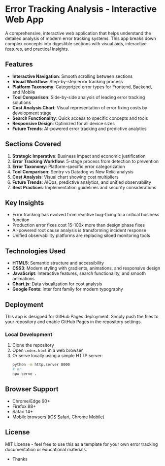 # Error Tracking Analysis - Interactive Web App

A comprehensive, interactive web application that helps understand the detailed analysis of modern error tracking systems. This app breaks down complex concepts into digestible sections with visual aids, interactive features, and practical insights.

## Features

- **Interactive Navigation**: Smooth scrolling between sections
- **Visual Workflow**: Step-by-step error tracking process
- **Platform Taxonomy**: Categorized error types for Frontend, Backend, and Mobile
- **Tool Comparison**: Side-by-side analysis of leading error tracking solutions
- **Cost Analysis Chart**: Visual representation of error fixing costs by development stage
- **Search Functionality**: Quick access to specific concepts and tools
- **Responsive Design**: Optimized for all device sizes
- **Future Trends**: AI-powered error tracking and predictive analytics

## Sections Covered

1. **Strategic Imperative**: Business impact and economic justification
2. **Error Tracking Workflow**: 5-stage process from detection to prevention
3. **Error Taxonomy**: Platform-specific error categorization
4. **Tool Comparison**: Sentry vs Datadog vs New Relic analysis
5. **Cost Analysis**: Visual chart showing cost multipliers
6. **Future Trends**: AIOps, predictive analytics, and unified observability
7. **Best Practices**: Implementation guidelines and security considerations

## Key Insights

- Error tracking has evolved from reactive bug-fixing to a critical business function
- Production error fixes cost 15-100x more than design phase fixes
- AI-powered root cause analysis is transforming incident response
- Unified observability platforms are replacing siloed monitoring tools

## Technologies Used

- **HTML5**: Semantic structure and accessibility
- **CSS3**: Modern styling with gradients, animations, and responsive design
- **JavaScript**: Interactive features, search functionality, and smooth animations
- **Chart.js**: Data visualization for cost analysis
- **Google Fonts**: Inter font family for modern typography

## Deployment

This app is designed for GitHub Pages deployment. Simply push the files to your repository and enable GitHub Pages in the repository settings.

### Local Development

1. Clone the repository
2. Open `index.html` in a web browser
3. Or serve locally using a simple HTTP server:
   ```bash
   python -m http.server 8000
   # or
   npx serve .
   ```

## Browser Support

- Chrome/Edge 90+
- Firefox 88+
- Safari 14+
- Mobile browsers (iOS Safari, Chrome Mobile)

## License

MIT License - feel free to use this as a template for your own error tracking documentation or educational materials.

- Thanks

